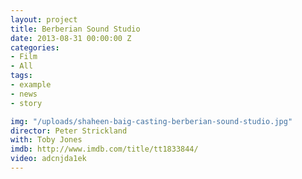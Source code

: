 ```yaml
---
layout: project
title: Berberian Sound Studio
date: 2013-08-31 00:00:00 Z
categories:
- Film
- All
tags:
- example
- news
- story

img: "/uploads/shaheen-baig-casting-berberian-sound-studio.jpg"
director: Peter Strickland
with: Toby Jones
imdb: http://www.imdb.com/title/tt1833844/
video: adcnjda1ek
---
```



